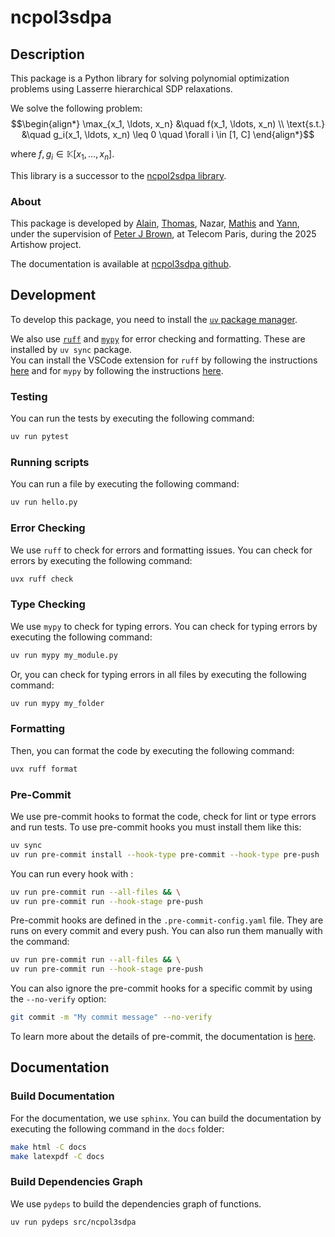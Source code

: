 # ncpol3sdpa

## Description

This package is a Python library for solving polynomial optimization problems using Lasserre hierarchical SDP relaxations.

We solve the following problem:  
$$\begin{align*}
\max_{x_1, \ldots, x_n} &\quad f(x_1, \ldots, x_n) \\
\text{s.t.} &\quad g_i(x_1, \ldots, x_n) \leq 0 \quad \forall i \in [1, C]
\end{align*}$$

where $f,g_i \in \mathbb K [x_1,\ldots,x_n]$.

This library is a successor to the [ncpol2sdpa library](https://ncpol2sdpa.readthedocs.io/en/stable/index.html).

### About

This package is developed by [Alain](https://github.com/oxontheroof), [Thomas](https://www.linkedin.com/in/thomas-debernardi-a6b8ab332/), Nazar, [Mathis](http://github.com/mathiscr) and [Yann](https://github.com/yruellan), under the supervision of [Peter J Brown](https://peterjbrown519.github.io/), at Telecom Paris, during the 2025 Artishow project.

The documentation is available at [ncpol3sdpa github](https://ncpol3sdpa.github.io/ncpol3sdpa).

## Development

To develop this package, you need to install the [`uv` package manager](https://docs.astral.sh/uv/). 

We also use [`ruff`](https://docs.astral.sh/ruff/) and [`mypy`](https://mypy.readthedocs.io/en/stable/#) for error checking and formatting. These are installed by `uv sync` package.  
You can install the VSCode extension for `ruff` by following the instructions [here](https://marketplace.visualstudio.com/items?itemName=charliermarsh.ruff) and for `mypy` by following the instructions [here](https://marketplace.visualstudio.com/items?itemName=matangover.mypy).

### Testing

You can run the tests by executing the following command:

```bash
uv run pytest
```

### Running scripts

You can run a file by executing the following command:

```bash
uv run hello.py
```

### Error Checking

We use `ruff` to check for errors and formatting issues. You can check for errors by executing the following command:

```bash
uvx ruff check
```

### Type Checking

We use `mypy` to check for typing errors. You can check for typing errors by executing the following command:

```bash
uv run mypy my_module.py
```
Or, you can check for typing errors in all files by executing the following command:

```bash
uv run mypy my_folder
```

### Formatting

Then, you can format the code by executing the following command:

```bash
uvx ruff format
```

### Pre-Commit

We use pre-commit hooks to format the code, check for lint or type errors and run tests. To use pre-commit hooks you must install them like this:

```bash
uv sync
uv run pre-commit install --hook-type pre-commit --hook-type pre-push
```

You can run every hook with :

```bash
uv run pre-commit run --all-files && \
uv run pre-commit run --hook-stage pre-push
```

Pre-commit hooks are defined in the `.pre-commit-config.yaml` file. They are runs on every commit and every push. You can also run them manually with the command:

```bash
uv run pre-commit run --all-files && \
uv run pre-commit run --hook-stage pre-push
```

You can also ignore the pre-commit hooks for a specific commit by using the `--no-verify` option:

```bash
git commit -m "My commit message" --no-verify
```

To learn more about the details of pre-commit, the documentation is [here](https://pre-commit.com/).


## Documentation

### Build Documentation

For the documentation, we use `sphinx`. You can build the documentation by executing the following command in the `docs` folder:

```bash
make html -C docs
make latexpdf -C docs
```

### Build Dependencies Graph

<!-- 
#### With `tach`

We use `tach` to build the dependencies graph of modules.

```bash
uv run tach mod
uv run tach sync
``` 


```bash
uv run tach show --web
```
```bash
uv run tach show -o docs/graphs/tach_graph.dot
uv run dot -Tpdf docs/graphs/tach_graph.dot -o docs/graphs/tach_graph.pdf
``` 

#### With `pydeps`
-->

We use `pydeps` to build the dependencies graph of functions.

```bash
uv run pydeps src/ncpol3sdpa
```
